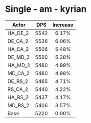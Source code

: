 # Single - am - kyrian
| Actor | DPS | Increase |
|---|:---:|:---:|
|HA_DE_2|5542|6.17%|
|DE_CA_2|5536|6.06%|
|HA_CA_2|5506|5.48%|
|DE_MD_2|5500|5.38%|
|HA_MD_2|5480|4.99%|
|MD_CA_2|5480|4.98%|
|DE_RS_2|5465|4.71%|
|RS_CA_2|5440|4.22%|
|HA_RS_2|5437|4.17%|
|MD_RS_2|5406|3.57%|
|Base|5220|0.00%|
